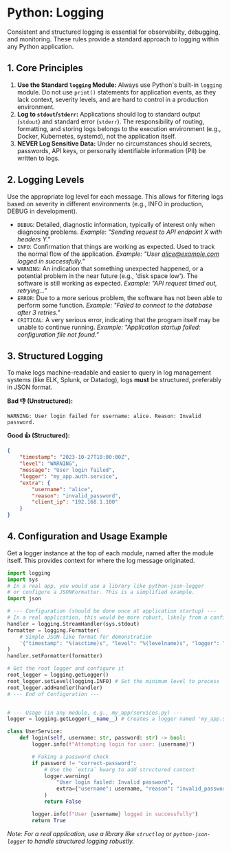 # Python: Logging

Consistent and structured logging is essential for observability, debugging, and monitoring. These rules provide a standard approach to logging within any Python application.

## 1. Core Principles

1.  **Use the Standard `logging` Module:** Always use Python's built-in `logging` module. Do not use `print()` statements for application events, as they lack context, severity levels, and are hard to control in a production environment.
2.  **Log to `stdout`/`stderr`:** Applications should log to standard output (`stdout`) and standard error (`stderr`). The responsibility of routing, formatting, and storing logs belongs to the execution environment (e.g., Docker, Kubernetes, systemd), not the application itself.
3.  **NEVER Log Sensitive Data:** Under no circumstances should secrets, passwords, API keys, or personally identifiable information (PII) be written to logs.

## 2. Logging Levels

Use the appropriate log level for each message. This allows for filtering logs based on severity in different environments (e.g., INFO in production, DEBUG in development).

- `DEBUG`: Detailed, diagnostic information, typically of interest only when diagnosing problems. *Example: "Sending request to API endpoint X with headers Y."*
- `INFO`: Confirmation that things are working as expected. Used to track the normal flow of the application. *Example: "User alice@example.com logged in successfully."*
- `WARNING`: An indication that something unexpected happened, or a potential problem in the near future (e.g., 'disk space low'). The software is still working as expected. *Example: "API request timed out, retrying..."*
- `ERROR`: Due to a more serious problem, the software has not been able to perform some function. *Example: "Failed to connect to the database after 3 retries."*
- `CRITICAL`: A very serious error, indicating that the program itself may be unable to continue running. *Example: "Application startup failed: configuration file not found."*

## 3. Structured Logging

To make logs machine-readable and easier to query in log management systems (like ELK, Splunk, or Datadog), logs **must** be structured, preferably in JSON format.

**Bad 👎 (Unstructured):**
```
WARNING: User login failed for username: alice. Reason: Invalid password.
```

**Good 👍 (Structured):**
```json
{
    "timestamp": "2023-10-27T10:00:00Z",
    "level": "WARNING",
    "message": "User login failed",
    "logger": "my_app.auth.service",
    "extra": {
        "username": "alice",
        "reason": "invalid_password",
        "client_ip": "192.168.1.100"
    }
}
```

## 4. Configuration and Usage Example

Get a logger instance at the top of each module, named after the module itself. This provides context for where the log message originated.

```python
import logging
import sys
# In a real app, you would use a library like python-json-logger
# or configure a JSONFormatter. This is a simplified example.
import json

# --- Configuration (should be done once at application startup) ---
# In a real application, this would be more robust, likely from a config file.
handler = logging.StreamHandler(sys.stdout)
formatter = logging.Formatter(
    # Simple JSON-like format for demonstration
    '{"timestamp": "%(asctime)s", "level": "%(levelname)s", "logger": "%(name)s", "message": "%(message)s"}'
)
handler.setFormatter(formatter)

# Get the root logger and configure it
root_logger = logging.getLogger()
root_logger.setLevel(logging.INFO) # Set the minimum level to process
root_logger.addHandler(handler)
# --- End of Configuration ---


# --- Usage (in any module, e.g., my_app/services.py) ---
logger = logging.getLogger(__name__) # Creates a logger named 'my_app.services'

class UserService:
    def login(self, username: str, password: str) -> bool:
        logger.info(f"Attempting login for user: {username}")

        # Faking a password check
        if password != "correct-password":
            # Use the `extra` kwarg to add structured context
            logger.warning(
                "User login failed: Invalid password",
                extra={"username": username, "reason": "invalid_password"}
            )
            return False

        logger.info(f"User {username} logged in successfully")
        return True

```
*Note: For a real application, use a library like `structlog` or `python-json-logger` to handle structured logging robustly.*
